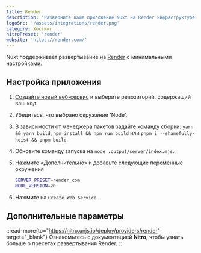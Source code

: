 ```yaml
---
title: Render
description: 'Разверните ваше приложение Nuxt на Render инфраструктуре.'
logoSrc: '/assets/integrations/render.png'
category: Хостинг
nitroPreset: 'render'
website: 'https://render.com/'
---
```


Nuxt поддерживает развертывание на [Render](https://render.com/) с минимальными настройками.

## Настройка приложения

1. [Создайте новый веб-сервис](https://dashboard.render.com/select-repo?type=web) и выберите репозиторий, содержащий ваш код.
2. Убедитесь, что выбрано окружение 'Node'.
3. В зависимости от менеджера пакетов задайте команду сборки: `yarn && yarn build`, `npm install && npm run build` или `pnpm i --shamefully-hoist && pnpm build`.
4. Обновите команду запуска на `node .output/server/index.mjs`.
5. Нажмите «Дополнительно» и добавьте следующие переменные окружения

    ```bash
    SERVER_PRESET=render_com
    NODE_VERSION=20
    ```

6. Нажмите на `Create Web Service`.

## Дополнительные параметры

::read-more{to="https://nitro.unjs.io/deploy/providers/render" target="_blank"}
Ознакомьтесь с документацией **Nitro**, чтобы узнать больше о пресетах развертывания Render.
::
